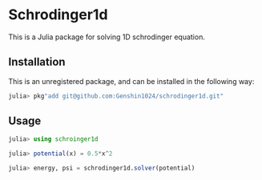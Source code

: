 # Schrodinger1d

This is a Julia package for solving 1D schrodinger equation.

## Installation
This is an unregistered package, and can be installed in the following way:

```julia
julia> pkg"add git@github.com:Genshin1024/schrodinger1d.git"
```

## Usage

```julia
julia> using schroinger1d

julia> potential(x) = 0.5*x^2

julia> energy, psi = schrodinger1d.solver(potential)

```

